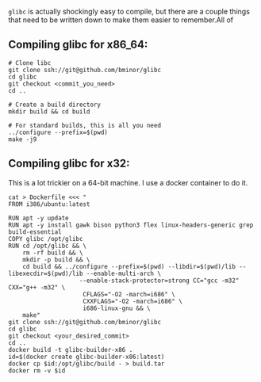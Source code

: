 `glibc` is actually shockingly easy to compile, but there are a couple things that need to be written down to make them easier to remember.All of 

## Compiling glibc for x86_64:

```
# Clone libc
git clone ssh://git@github.com/bminor/glibc
cd glibc
git checkout <commit_you_need>
cd ..

# Create a build directory
mkdir build && cd build

# For standard builds, this is all you need
../configure --prefix=$(pwd)
make -j9
```

## Compiling glibc for x32:

This is a lot trickier on a 64-bit machine. I use a docker container to do it. 

```
cat > Dockerfile <<< "
FROM i386/ubuntu:latest

RUN apt -y update
RUN apt -y install gawk bison python3 flex linux-headers-generic grep build-essential
COPY glibc /opt/glibc
RUN cd /opt/glibc && \
    rm -rf build && \
    mkdir -p build && \
    cd build && ../configure --prefix=$(pwd) --libdir=$(pwd)/lib --libexecdir=$(pwd)/lib --enable-multi-arch \
                    --enable-stack-protector=strong CC="gcc -m32" CXX="g++ -m32" \
                     CFLAGS="-O2 -march=i686" \
                     CXXFLAGS="-O2 -march=i686" \
                     i686-linux-gnu && \
    make"
git clone ssh://git@github.com/bminor/glibc
cd glibc
git checkout <your_desired_commit>
cd ..
docker build -t glibc-builder-x86 .
id=$(docker create glibc-builder-x86:latest)
docker cp $id:/opt/glibc/build - > build.tar
docker rm -v $id
```